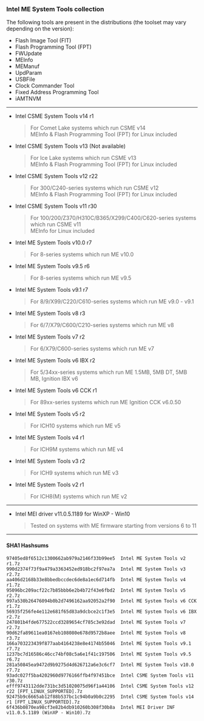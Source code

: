 ### Intel ME System Tools collection

The following tools are present in the distributions (the toolset may vary depending on the version):

- Flash Image Tool (FIT)
- Flash Programming Tool (FPT)
- FWUpdate
- MEInfo
- MEManuf
- UpdParam
- USBFile
- Clock Commander Tool 
- Fixed Address Programming Tool
- iAMTNVM


---

- Intel CSME System Tools v14 r1

  > For Comet Lake systems which run CSME v14  
  > MEInfo & Flash Programming Tool (FPT) for Linux included

- Intel CSME System Tools v13 (Not available)

  > For Ice Lake systems which run CSME v13  
  > MEInfo & Flash Programming Tool (FPT) for Linux included

- Intel CSME System Tools v12 r22

  > For 300/C240-series systems which run CSME v12  
  > MEInfo & Flash Programming Tool (FPT) for Linux included

- Intel CSME System Tools v11 r30

  > For 100/200/Z370/H310C/B365/X299/C400/C620-series systems which run CSME v11  
  > MEInfo for Linux included

- Intel ME System Tools v10.0 r7

  > For 8-series systems which run ME v10.0

- Intel ME System Tools v9.5 r6

  > For 8-series systems which run ME v9.5

- Intel ME System Tools v9.1 r7

  > For 8/9/X99/C220/C610-series systems which run ME v9.0 - v9.1

- Intel ME System Tools v8 r3

  > For 6/7/X79/C600/C210-series systems which run ME v8

- Intel ME System Tools v7 r2

  > For 6/X79/C600-series systems which run ME v7

- Intel ME System Tools v6 IBX r2

  > For 5/34xx-series systems which run ME 1.5MB, 5MB DT, 5MB MB, Ignition IBX v6

- Intel ME System Tools v6 CCK r1

  > For 89xx-series systems which run ME Ignition CCK v6.0.50

- Intel ME System Tools v5 r2

  > For ICH10 systems which run ME v5

- Intel ME System Tools v4 r1

  > For ICH9M systems which run ME v4

- Intel ME System Tools v3 r2

  > For ICH9 systems which run ME v3

- Intel ME System Tools v2 r1

  > For ICH8(M) systems which run ME v2

---

- Intel MEI driver v11.0.5.1189 for WinXP - Win10

  > Tested on systems with ME firmware starting from versions 6 to 11

---

#### SHA1 Hashsums

```
97405ed8f6512c1300662ab979a2146f33b99ee5  Intel ME System Tools v2 r1.7z
990d2374f73f9a479a3363452ed918bc2f97ea7a  Intel ME System Tools v3 r2.7z
aa406d2168b33e8bbedbccdec6de8a1ec6d714fb  Intel ME System Tools v4 r1.7z
95096bc209acf22c7b85bbb6e2b4b72f43e6fbd2  Intel ME System Tools v5 r2.7z
997a530b26476094b0b2d7496162aa92052a2f90  Intel ME System Tools v6 CCK r1.7z
56935f256fe4e112e681f65d83a9dcbce2c1f3e5  Intel ME System Tools v6 IBX r2.7z
247801b4fde677522ccd3289654cf785c3e92dad  Intel ME System Tools v7 r2.7z
90d62fa89611ea0167eb108080e678d9572b8aee  Intel ME System Tools v8 r3.7z
166a703223439f877aab4164238e8e4174b55046  Intel ME System Tools v9.1 r7.7z
1237bc7d16586c46cc74bf08c5a6e1f41c197506  Intel ME System Tools v9.5 r6.7z
281a50845ea9472d9b9275d4d626712a6e3c6cf7  Intel ME System Tools v10.0 r7.7z
93adc027f5ba4202960d9776166ffb4f97451bce  Intel CSME System Tools v11 r30.7z
efff9743112dde731bc3d51020075d96f1a44106  Intel CSME System Tools v12 r22 [FPT_LINUX_SUPPORTED].7z
92475b9c6665ab12f88b537bc1c94b0a9b0c2295  Intel CSME System Tools v14 r1 [FPT_LINUX_SUPPORTED].7z
6f436b0870ea98cf3e82b4db910260b308f30b8a  Intel MEI Driver INF v11.0.5.1189 (WinXP - Win10).7z
```
